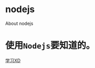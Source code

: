# nodejs
About nodejs 

# 使用`Nodejs`要知道的。
[学习XD](https://github.com/gurenyigu/nodejs/blob/master/nodejs-start.md)
